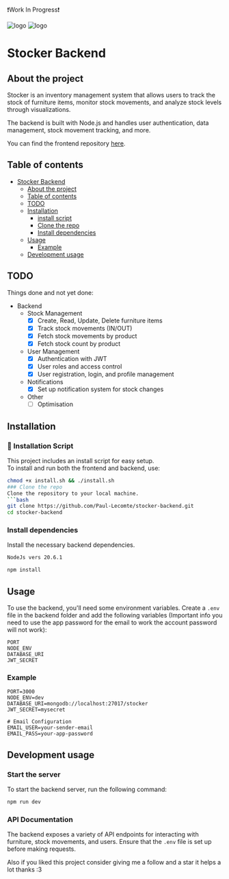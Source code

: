 ❗Work In Progress❗

![logo](assets/stocker_logo.svg)
![logo](assets/stocker_name.svg)

# Stocker Backend

## About the project
Stocker is an inventory management system that allows users to track the stock of furniture items, monitor stock movements, and analyze stock levels through visualizations.

The backend is built with Node.js and handles user authentication, data management, stock movement tracking, and more.

You can find the frontend repository [here](https://github.com/Paul-Lecomte/stocker-frontend).
## Table of contents
* [Stocker Backend](#stocker-backend)
    * [About the project](#about-the-project)
    * [Table of contents](#table-of-contents)
    * [TODO](#todo)
    * [Installation](#installation)
        * [install script](#-installation-script)
        * [Clone the repo](#clone-the-repo)
        * [Install dependencies](#install-dependencies)
    * [Usage](#usage)
        * [Example](#example)
    * [Development usage](#development-usage)

## TODO
Things done and not yet done:
- Backend
    - Stock Management
        - [x] Create, Read, Update, Delete furniture items
        - [x] Track stock movements (IN/OUT)
        - [x] Fetch stock movements by product
        - [x] Fetch stock count by product
    - User Management
        - [x] Authentication with JWT
        - [x] User roles and access control
        - [x] User registration, login, and profile management
    - Notifications
        - [x] Set up notification system for stock changes
    - Other
        - [ ] Optimisation

## Installation
### 🚀 Installation Script

This project includes an install script for easy setup.  
To install and run both the frontend and backend, use:

```bash
chmod +x install.sh && ./install.sh
### Clone the repo
Clone the repository to your local machine.
```bash
git clone https://github.com/Paul-Lecomte/stocker-backend.git
cd stocker-backend
```

### Install dependencies
Install the necessary backend dependencies.

```bash
NodeJs vers 20.6.1
```

```bash
npm install
```

## Usage
To use the backend, you'll need some environment variables. Create a `.env` file in the backend folder and add the following variables (Important info you need to use the app password for the email to work the account password will not work):
```env
PORT
NODE_ENV
DATABASE_URI
JWT_SECRET
```

### Example
```env
PORT=3000
NODE_ENV=dev
DATABASE_URI=mongodb://localhost:27017/stocker
JWT_SECRET=mysecret

# Email Configuration
EMAIL_USER=your-sender-email
EMAIL_PASS=your-app-password
```

## Development usage
### Start the server
To start the backend server, run the following command:
```bash
npm run dev
```

### API Documentation
The backend exposes a variety of API endpoints for interacting with furniture, stock movements, and users. Ensure that the `.env` file is set up before making requests.

Also if you liked this project consider giving me a follow and a star it helps a lot thanks :3